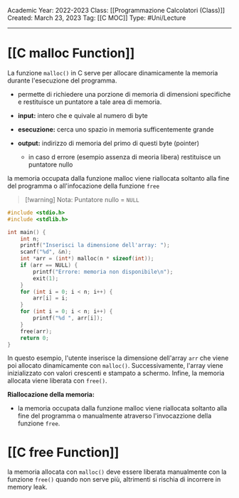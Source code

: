 Academic Year: 2022-2023
Class: [[Programmazione Calcolatori (Class)]]
Created: March 23, 2023
Tag: [[C MOC]]
Type: #Uni/Lecture 

---
# [[C malloc Function]]
La funzione `malloc()` in C serve per allocare dinamicamente la memoria durante l'esecuzione del programma.

- permette di richiedere una porzione di memoria di dimensioni specifiche e restituisce un puntatore a tale area di memoria.

- **input:** intero che e quivale al numero di byte
- **esecuzione:** cerca uno spazio in memoria sufficentemente grande
- **output:** indirizzo di memoria del primo di questi byte (pointer)
	- in caso d errore (esempio assenza di meoria libera) restituisce un puntatore nullo 

la memoria occupata dalla funzione malloc viene riallocata soltanto alla fine del programma o all'infocazione della funzione `free`
>[!warning] Nota:
>Puntatore nullo = `NULL`

```c
#include <stdio.h>
#include <stdlib.h>

int main() {
    int n;
    printf("Inserisci la dimensione dell'array: ");
    scanf("%d", &n);
    int *arr = (int*) malloc(n * sizeof(int));
    if (arr == NULL) {
        printf("Errore: memoria non disponibile\n");
        exit(1);
    }
    for (int i = 0; i < n; i++) {
        arr[i] = i;
    }
    for (int i = 0; i < n; i++) {
        printf("%d ", arr[i]);
    }
    free(arr);
    return 0;
}
```
In questo esempio, l'utente inserisce la dimensione dell'array `arr` che viene poi allocato dinamicamente con `malloc()`. Successivamente, l'array viene inizializzato con valori crescenti e stampato a schermo. Infine, la memoria allocata viene liberata con `free()`.

**Riallocazione della memoria:**
- la memoria occupata dalla funzione malloc viene riallocata soltanto alla fine del programma o manualmente atraverso l'invocazzione della funzione `free`.

# [[C free Function]]
la memoria allocata con `malloc()` deve essere liberata manualmente con la funzione `free()` quando non serve più, altrimenti si rischia di incorrere in memory leak.
